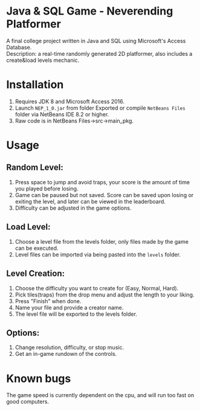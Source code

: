 # Java & SQL Game - Neverending Platformer

A final college project written in Java and SQL using Microsoft's Access Database.<br>
Description: a real-time randomly generated 2D platformer, also includes a create&load levels mechanic.

# Installation

1. Requires JDK 8 and Microsoft Access 2016.
2. Launch `NEP_1_0.jar` from folder Exported or compile `NetBeans Files` folder via NetBeans IDE 8.2 or higher.
3. Raw code is in NetBeans Files->src->main_pkg.

# Usage
 
## Random Level:

1. Press space to jump and avoid traps, your score is the amount of time you played before losing.
2. Game can be paused but not saved. Score can be saved upon losing or exiting the level, and later can be viewed in the leaderboard.
3. Difficulty can be adjusted in the game options.

## Load Level:

1. Choose a level file from the levels folder, only files made by the game can be executed.
2. Level files can be imported via being pasted into the `levels` folder.

## Level Creation:

1. Choose the difficulty you want to create for (Easy, Normal, Hard).
2. Pick tiles(traps) from the drop menu and adjust the length to your liking.
3. Press "Finish" when done.
4. Name your file and provide a creator name.
5. The level file will be exported to the levels folder.

## Options:

1. Change resolution, difficulty, or stop music.
2. Get an in-game rundown of the controls.

# Known bugs

The game speed is currently dependent on the cpu, and will run too fast on good computers.
